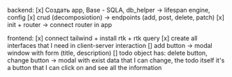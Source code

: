 backend:
[x] Создать app, Base - SQLA, db_helper -> lifespan engine, config
[x] crud (decomposiotion) -> endpoints (add, post, delete, patch)
[x] init + router -> connect router in app 

frontend:
[x] connect tailwind + install rtk + rtk query
[x] create all interfaces that I need in client-server interaction
[] add button -> modal window with form (title, description)
[] todo object has: delete button, change button -> modal with exist data that I can change,
   the todo itself it's a button that I can click on and see all the information